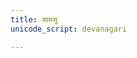 ```yaml
---
title: सामसु
unicode_script: devanagari

---
```


<div name="manualRedirectionDiv"/>

<script>
function getSelectionWeight(url) {
  var cleanedUrl = url.replace("//", "/");
  if (!cleanedUrl.startsWith("/mantra/") || !cleanedUrl.includes("/paravastu-saama/") || cleanedUrl.includes("/sangrahAH/") || cleanedUrl.includes("/meta/") || pageFileParams.logicalName == "_index.md") {
    return 0;
  }
  let pageParams = pageUrlToParams.get(cleanedUrl);
  if (!pageParams || !pageParams.hasOwnProperty("practice_weight")) {
    return 1;
  }
  return pageParams.practice_weight;
}

redirectToRandomPage(getSelectionWeight, document.getElementsByName("manualRedirectionDiv"));
</script>